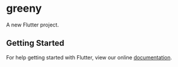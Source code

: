 # greeny

A new Flutter project.

## Getting Started

For help getting started with Flutter, view our online
[documentation](https://flutter.io/).
